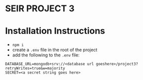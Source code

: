 # SEIR PROJECT 3

# Installation Instructions 
* `npm i`
* create a `.env` file in the root of the project
* add the following to the `.env` file:

```
DATABASE_URL=mongodb+srv://<database url goeshere>/project3?retryWrites=true&w=majority
SECRET=<a secret string goes here>
